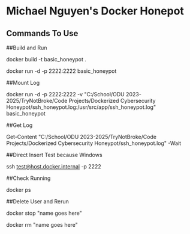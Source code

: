 # Michael Nguyen's Docker Honepot


## Commands To Use

##Build and Run

docker build -t basic_honeypot .

docker run -d -p 2222:2222 basic_honeypot

##Mount Log

docker run -d -p 2222:2222 -v "C:/School/ODU 2023-2025/TryNotBroke/Code Projects/Dockerized Cybersecurity Honeypot/ssh_honeypot.log:/usr/src/app/ssh_honeypot.log" basic_honeypot

##Get Log

Get-Content "C:/School/ODU 2023-2025/TryNotBroke/Code Projects/Dockerized Cybersecurity Honeypot/ssh_honeypot.log" -Wait

##Direct Insert Test because Windows

ssh test@host.docker.internal -p 2222

##Check Running

docker ps

##Delete User and Rerun

docker stop "name goes here"

docker rm "name goes here"



